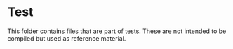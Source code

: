 # Test

This folder contains files that are part of tests. These are not intended to be compiled but used as reference material.